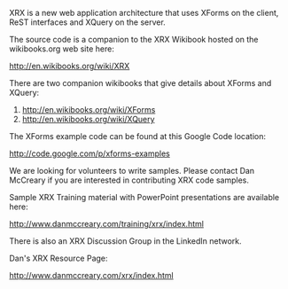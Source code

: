 XRX is a new web application architecture that uses XForms on the client, ReST interfaces and XQuery on the server.

The source code is a companion to the XRX Wikibook hosted on the wikibooks.org web site here:

http://en.wikibooks.org/wiki/XRX

There are two companion wikibooks that give details about XForms and XQuery:

  1. http://en.wikibooks.org/wiki/XForms
  1. http://en.wikibooks.org/wiki/XQuery

The XForms example code can be found at this Google Code location:

http://code.google.com/p/xforms-examples

We are looking for volunteers to write samples.  Please contact Dan McCreary if you are interested in contributing XRX code samples.

Sample XRX Training material with PowerPoint presentations are available here:

http://www.danmccreary.com/training/xrx/index.html

There is also an XRX Discussion Group in the LinkedIn network.

Dan's XRX Resource Page:

http://www.danmccreary.com/xrx/index.html
